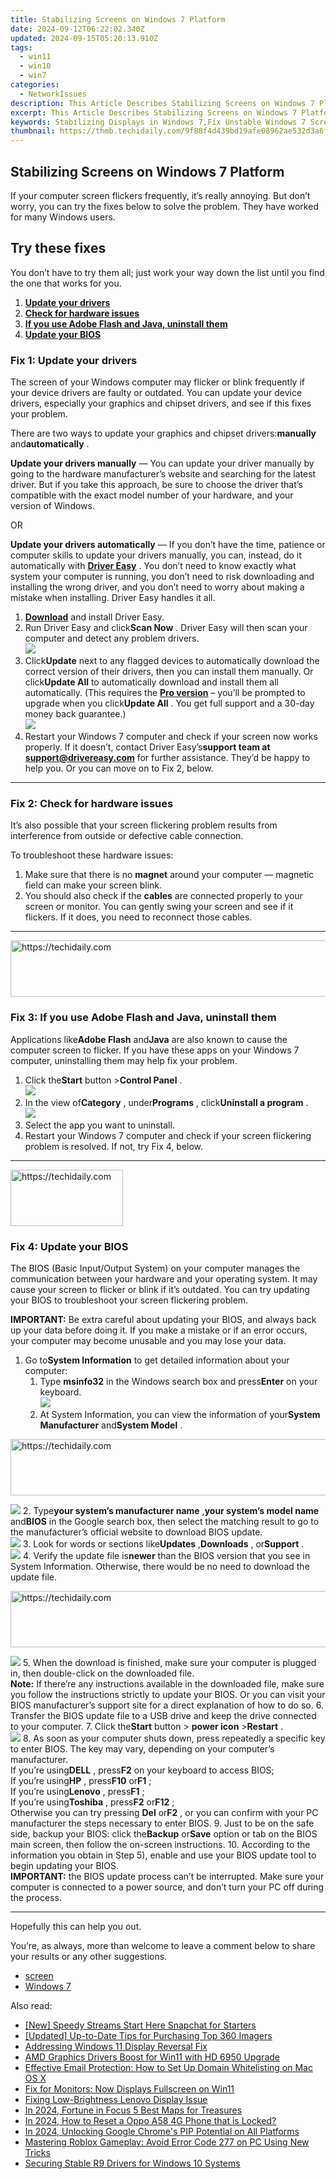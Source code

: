 ```yaml
---
title: Stabilizing Screens on Windows 7 Platform
date: 2024-09-12T06:22:02.340Z
updated: 2024-09-15T05:20:13.910Z
tags:
  - win11
  - win10
  - win7
categories:
  - NetworkIssues
description: This Article Describes Stabilizing Screens on Windows 7 Platform
excerpt: This Article Describes Stabilizing Screens on Windows 7 Platform
keywords: Stabilizing Displays in Windows 7,Fix Unstable Windows 7 Screens,Screen Fixing Techniques for Windows 7,Prevent Flickering on Windows 7 Monitors,Enhance Display Stability on Windows 7,Improve Visual Clarity on Windows 7 Desktops,Solutions to Reduce Screensaver Jitter in Windows 7
thumbnail: https://thmb.techidaily.com/9f88f4d439bd19afe08962ae532d3a6f41b689b2a4dc10b0fa384c3313d41768.jpg
---
```


## Stabilizing Screens on Windows 7 Platform

 If your computer screen flickers frequently, it’s really annoying. But don’t worry, you can try the fixes below to solve the problem. They have worked for many Windows users.

## Try these fixes

 You don’t have to try them all; just work your way down the list until you find the one that works for you.

1. **[Update your drivers](#f1)**
2. **[Check for hardware issues](#f2)**
3. **[If you use Adobe Flash and Java, uninstall them](#f3)**
4. **[Update your BIOS](#f4)**

### Fix 1: Update your drivers

 The screen of your Windows computer may flicker or blink frequently if your device drivers are faulty or outdated. You can update your device drivers, especially your graphics and chipset drivers, and see if this fixes your problem.

 There are two ways to update your graphics and chipset drivers:**manually** and**automatically** .

**Update your drivers manually** — You can update your driver manually by going to the hardware manufacturer’s website and searching for the latest driver. But if you take this approach, be sure to choose the driver that’s compatible with the exact model number of your hardware, and your version of Windows.

OR

**Update your drivers automatically** — If you don’t have the time, patience or computer skills to update your drivers manually, you can, instead, do it automatically with **[Driver Easy](https://tools.techidaily.com/drivereasy/download/)**  . You don’t need to know exactly what system your computer is running, you don’t need to risk downloading and installing the wrong driver, and you don’t need to worry about making a mistake when installing. Driver Easy handles it all.

1. **[Download](https://tools.techidaily.com/drivereasy/download/)**  and install Driver Easy.
2. Run Driver Easy and click**Scan Now** . Driver Easy will then scan your computer and detect any problem drivers.  
![](https://images.drivereasy.com/wp-content/uploads/2018/11/img_5bf27a90d9e8d.jpg)
3. Click**Update** next to any flagged devices to automatically download the correct version of their drivers, then you can install them manually. Or click**Update All** to automatically download and install them all automatically. (This requires the **[Pro version](https://tools.techidaily.com/drivereasy/download/)**  – you’ll be prompted to upgrade when you click**Update All** . You get full support and a 30-day money back guarantee.)  
![](https://images.drivereasy.com/wp-content/uploads/2018/11/img_5bf27a7534153.jpg)
4. Restart your Windows 7 computer and check if your screen now works properly. If it doesn’t, contact Driver Easy’s**support team at <support@drivereasy.com>** for further assistance. They’d be happy to help you. Or you can move on to Fix 2, below.

---

### Fix 2: Check for hardware issues

 It’s also possible that your screen flickering problem results from interference from outside or defective cable connection.

To troubleshoot these hardware issues:

1. Make sure that there is no **magnet** around your computer — magnetic field can make your screen blink.
2. You should also check if the **cables** are connected properly to your screen or monitor. You can gently swing your screen and see if it flickers. If it does, you need to reconnect those cables.

---

<!-- affiliate ads begin -->
<a href="https://appsumo.8odi.net/c/5597632/2137412/7443" target="_top" id="2137412">
  <img src="//a.impactradius-go.com/display-ad/7443-2137412" border="0" alt="https://techidaily.com" width="728" height="90"/>
</a>
<img height="0" width="0" src="https://appsumo.8odi.net/i/5597632/2137412/7443" style="position:absolute;visibility:hidden;" border="0" />
<!-- affiliate ads end -->

### Fix 3: If you use Adobe Flash and Java, uninstall them

 Applications like**Adobe Flash** and**Java** are also known to cause the computer screen to flicker. If you have these apps on your Windows 7 computer, uninstalling them may help fix your problem.

1. Click the**Start** button >**Control Panel** .  
![](https://images.drivereasy.com/wp-content/uploads/2018/11/img_5bf27d890806d.jpg)
2. In the view of**Category** , under**Programs** , click**Uninstall a program** .  
![](https://images.drivereasy.com/wp-content/uploads/2018/11/img_5bf27f88435f4.jpg)
3. Select the app you want to uninstall.
4. Restart your Windows 7 computer and check if your screen flickering problem is resolved. If not, try Fix 4, below.

---

<!-- affiliate ads begin -->
<a href="https://aligracehair.sjv.io/c/5597632/2115913/19272" target="_top" id="2115913">
  <img src="//a.impactradius-go.com/display-ad/19272-2115913" border="0" alt="https://techidaily.com" width="180" height="90"/>
</a>
<img height="0" width="0" src="https://aligracehair.sjv.io/i/5597632/2115913/19272" style="position:absolute;visibility:hidden;" border="0" />
<!-- affiliate ads end -->

### Fix 4: Update your BIOS

 The BIOS (Basic Input/Output System) on your computer manages the communication between your hardware and your operating system. It may cause your screen to flicker or blink if it’s outdated. You can try updating your BIOS to troubleshoot your screen flickering problem.

**IMPORTANT:** Be extra careful about updating your BIOS, and always back up your data before doing it. If you make a mistake or if an error occurs, your computer may become unusable and you may lose your data.

1. Go to**System Information** to get detailed information about your computer:  
   1. Type **msinfo32**  in the Windows search box and press**Enter** on your keyboard.  
   ![](https://images.drivereasy.com/wp-content/uploads/2018/09/img_5b91080612181.png)  
   2. At System Information, you can view the information of your**System Manufacturer** and**System Model** .  

<!-- affiliate ads begin -->
<a href="https://ephamedtechinc.pxf.io/c/5597632/2137223/26400" target="_top" id="2137223">
  <img src="//a.impactradius-go.com/display-ad/26400-2137223" border="0" alt="https://techidaily.com" width="728" height="90"/>
</a>
<img height="0" width="0" src="https://ephamedtechinc.pxf.io/i/5597632/2137223/26400" style="position:absolute;visibility:hidden;" border="0" />
<!-- affiliate ads end -->

   ![](https://images.drivereasy.com/wp-content/uploads/2018/09/img_5b9108627406a.jpg)
2. Type**your system’s manufacturer name** ,**your system’s model name** and**BIOS** in the Google search box, then select the matching result to go to the manufacturer’s official website to download BIOS update.  
![](https://images.drivereasy.com/wp-content/uploads/2018/09/img_5b91003b0ad26.jpg)
3. Look for words or sections like**Updates** ,**Downloads** , or**Support** .  
![](https://images.drivereasy.com/wp-content/uploads/2018/09/img_5b910c00d25e0.jpg)
4. Verify the update file is**newer** than the BIOS version that you see in System Information. Otherwise, there would be no need to download the update file.  

<!-- affiliate ads begin -->
<a href="https://unicoeye.pxf.io/c/5597632/2134242/18498" target="_top" id="2134242">
  <img src="//a.impactradius-go.com/display-ad/18498-2134242" border="0" alt="https://techidaily.com" width="728" height="90"/>
</a>
<img height="0" width="0" src="https://unicoeye.pxf.io/i/5597632/2134242/18498" style="position:absolute;visibility:hidden;" border="0" />
<!-- affiliate ads end -->

![](https://images.drivereasy.com/wp-content/uploads/2018/09/img_5b910d06eaf9e.jpg)
5. When the download is finished, make sure your computer is plugged in, then double-click on the downloaded file.  
**Note:** If there’re any instructions available in the downloaded file, make sure you follow the instructions strictly to update your BIOS. Or you can visit your BIOS manufacturer’s support site for a direct explanation of how to do so.
6. Transfer the BIOS update file to a USB drive and keep the drive connected to your computer.
7. Click the**Start** button > **power icon** \>**Restart** .  
![](https://images.drivereasy.com/wp-content/uploads/2018/09/img_5b92199f274f4.png)
8. As soon as your computer shuts down, press repeatedly a specific key to enter BIOS. The key may vary, depending on your computer’s manufacturer.  
 If you’re using**DELL** , press**F2** on your keyboard to access BIOS;  
 If you’re using**HP** , press**F10** or**F1** ;  
 If you’re using**Lenovo** , press**F1** ;  
 If you’re using**Toshiba** , press**F2** or**F12** ;  
 Otherwise you can try pressing **Del** or**F2** , or you can confirm with your PC manufacturer the steps necessary to enter BIOS.
9. Just to be on the safe side, backup your BIOS: click the**Backup** or**Save** option or tab on the BIOS main screen, then follow the on-screen instructions.
10. According to the information you obtain in Step 5), enable and use your BIOS update tool to begin updating your BIOS.  
**IMPORTANT:** the BIOS update process can’t be interrupted. Make sure your computer is connected to a power source, and don’t turn your PC off during the process.

---

Hopefully this can help you out.

 You’re, as always, more than welcome to leave a comment below to share your results or any other suggestions.

* [screen](https://tools.techidaily.com/drivereasy/download/)
* [Windows 7](https://tools.techidaily.com/drivereasy/download/)

<ins class="adsbygoogle"
     style="display:block"
     data-ad-format="autorelaxed"
     data-ad-client="ca-pub-7571918770474297"
     data-ad-slot="1223367746"></ins>

<ins class="adsbygoogle"
     style="display:block"
     data-ad-client="ca-pub-7571918770474297"
     data-ad-slot="8358498916"
     data-ad-format="auto"
     data-full-width-responsive="true"></ins>

<span class="atpl-alsoreadstyle">Also read:</span>
<div><ul>
<li><a href="https://extra-skills.techidaily.com/new-speedy-streams-start-here-snapchat-for-starters/"><u>[New] Speedy Streams Start Here Snapchat for Starters</u></a></li>
<li><a href="https://some-tips.techidaily.com/updated-up-to-date-tips-for-purchasing-top-360-imagers/"><u>[Updated] Up-to-Date Tips for Purchasing Top 360 Imagers</u></a></li>
<li><a href="https://network-issues.techidaily.com/addressing-windows-11-display-reversal-fix/"><u>Addressing Windows 11 Display Reversal Fix</u></a></li>
<li><a href="https://network-issues.techidaily.com/amd-graphics-drivers-boost-for-win11-with-hd-6950-upgrade/"><u>AMD Graphics Drivers Boost for Win11 with HD 6950 Upgrade</u></a></li>
<li><a href="https://techno-recovery.techidaily.com/effective-email-protection-how-to-set-up-domain-whitelisting-on-mac-os-x/"><u>Effective Email Protection: How to Set Up Domain Whitelisting on Mac OS X</u></a></li>
<li><a href="https://network-issues.techidaily.com/fix-for-monitors-now-displays-fullscreen-on-win11/"><u>Fix for Monitors: Now Displays Fullscreen on Win11</u></a></li>
<li><a href="https://network-issues.techidaily.com/fixing-low-brightness-lenovo-display-issue/"><u>Fixing Low-Brightness Lenovo Display Issue</u></a></li>
<li><a href="https://screen-capture.techidaily.com/in-2024-fortune-in-focus-5-best-maps-for-treasures/"><u>In 2024, Fortune in Focus 5 Best Maps for Treasures</u></a></li>
<li><a href="https://easy-unlock-android.techidaily.com/in-2024-how-to-reset-a-oppo-a58-4g-phone-that-is-locked-by-drfone-android/"><u>In 2024, How to Reset a Oppo A58 4G Phone that is Locked?</u></a></li>
<li><a href="https://fox-friendly.techidaily.com/in-2024-unlocking-google-chromes-pip-potential-on-all-platforms/"><u>In 2024, Unlocking Google Chrome's PIP Potential on All Platforms</u></a></li>
<li><a href="https://program-issues.techidaily.com/mastering-roblox-gameplay-avoid-error-code-277-on-pc-using-new-tricks/"><u>Mastering Roblox Gameplay: Avoid Error Code 277 on PC Using New Tricks</u></a></li>
<li><a href="https://network-issues.techidaily.com/securing-stable-r9-drivers-for-windows-10-systems/"><u>Securing Stable R9 Drivers for Windows 10 Systems</u></a></li>
</ul></div>

